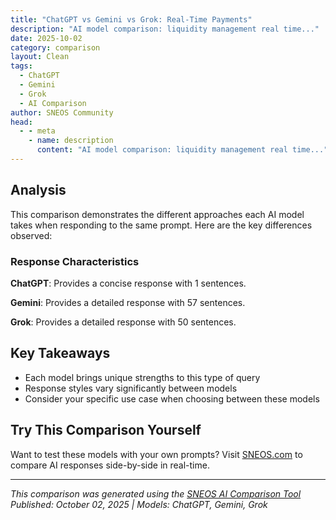 ```yaml
---
title: "ChatGPT vs Gemini vs Grok: Real-Time Payments"
description: "AI model comparison: liquidity management real time..."
date: 2025-10-02
category: comparison
layout: Clean
tags:
  - ChatGPT
  - Gemini
  - Grok
  - AI Comparison
author: SNEOS Community
head:
  - - meta
    - name: description
      content: "AI model comparison: liquidity management real time..."
---
```


<ChatComparison
  title="ChatGPT vs Gemini vs Grok: Real-Time Payments"
  prompt="liquidity management real time"
  :responses='{
    "ChatGPT": "Error calling OpenAI API.",
    "Gemini": "Liquidity management in real-time is the process of continuously monitoring, analyzing, and optimizing a company\u0027s cash flow and liquid assets as they happen, or near to real-time. It\u0027s about making informed decisions quickly based on the most up-to-date information. This is a significant shift from traditional, often retrospective, liquidity management processes.\n\nHere\u0027s a breakdown of what it involves:\n\n**Key Elements of Real-Time Liquidity Management:**\n\n*   **Real-Time Data:** Access to immediate and accurate data feeds from various sources is the foundation. This includes:\n    *   **Bank accounts:** Balances and transaction details.\n    *   **Trading platforms:** Positions, trades, and margin requirements.\n    *   **Payment systems:** Incoming and outgoing payments.\n    *   **Treasury Management Systems (TMS):** Overall view of positions, forecasts, and transactions.\n    *   **ERP systems:** Data on payables, receivables, sales, and other key financial metrics.\n    *   **Market data:** Interest rates, FX rates, and other relevant market indicators.\n\n*   **Advanced Analytics:** Using sophisticated tools and algorithms to process the data and generate actionable insights. This includes:\n    *   **Cash flow forecasting:** Predicting future cash inflows and outflows based on real-time data and historical trends.  Machine learning is increasingly used for more accurate predictions.\n    *   **Liquidity stress testing:** Simulating various scenarios to assess the impact on liquidity and identify potential vulnerabilities.\n    *   **Early warning indicators:** Identifying potential liquidity problems before they escalate.\n    *   **Optimization algorithms:** Recommending actions to improve liquidity, such as borrowing, investing, or adjusting payment terms.\n\n*   **Automated Workflows:** Automating tasks such as cash concentration, sweeping, and short-term investment decisions to improve efficiency and reduce manual errors.\n\n*   **Integrated Systems:** Connecting all relevant systems (TMS, ERP, banking platforms, etc.) to create a seamless flow of information. API integration is crucial.\n\n*   **Dashboards and Reporting:** Providing real-time visibility into key liquidity metrics and trends through customized dashboards and reports.\n\n*   **Alerts and Notifications:** Triggering alerts when certain thresholds are breached, such as low cash balances or unexpected market movements.\n\n*   **Dynamic Scenario Planning:**  The ability to rapidly model and assess the impact of unforeseen events on the organization\u0027s liquidity position.  This requires flexible scenario tools.\n\n**Benefits of Real-Time Liquidity Management:**\n\n*   **Improved Cash Flow Forecasting:** More accurate and timely forecasts allow for better decision-making and resource allocation.\n*   **Reduced Borrowing Costs:** Optimize cash positions to minimize the need for external financing and potentially generate higher returns on excess cash.\n*   **Enhanced Investment Returns:** Identify and seize short-term investment opportunities more quickly.\n*   **Stronger Risk Management:** Proactively identify and mitigate liquidity risks.\n*   **Increased Operational Efficiency:** Automate tasks and reduce manual processes.\n*   **Better Decision-Making:** Gain a clearer picture of your cash position and make more informed decisions.\n*   **Improved Compliance:** Meet regulatory requirements related to liquidity management.\n*   **Better Management of FX Exposure:**  Reacting to fluctuations in the FX market in real time.\n*   **Greater Agility:** Respond quickly to changing market conditions and unexpected events.\n\n**Challenges of Real-Time Liquidity Management:**\n\n*   **Data Integration Complexity:** Integrating data from multiple systems can be challenging, especially when systems are not compatible.\n*   **Data Quality:** Ensuring the accuracy and reliability of data is critical.\n*   **Technology Costs:** Implementing and maintaining the necessary technology can be expensive.\n*   **Skills Gap:** Requires skilled professionals with expertise in finance, technology, and data analysis.\n*   **Security Concerns:** Protecting sensitive financial data is paramount.\n*   **Organizational Change Management:** Requires a shift in mindset and processes.\n\n**Examples of Real-Time Liquidity Management in Action:**\n\n*   **A global retailer:**  Using real-time data from point-of-sale systems and bank accounts to optimize cash concentration and minimize borrowing costs.\n*   **A manufacturing company:** Monitoring inventory levels and sales forecasts in real-time to predict future cash flows and adjust production schedules.\n*   **A financial institution:** Using real-time market data and transaction data to manage liquidity risk and optimize trading strategies.\n\n**Technologies Used:**\n\n*   **Cloud computing:**  Provides scalable and cost-effective infrastructure.\n*   **APIs (Application Programming Interfaces):**  Enable seamless data exchange between systems.\n*   **Big data analytics:**  Processes large volumes of data to identify patterns and insights.\n*   **Machine learning:**  Improves the accuracy of cash flow forecasts and other models.\n*   **Blockchain:**  Offers potential for secure and transparent payments.\n*   **Treasury Management Systems (TMS):**  Centralized platform for managing cash, investments, and debt.\n\n**Industry-Specific Considerations:**\n\nThe specific requirements for real-time liquidity management vary depending on the industry. For example:\n\n*   **Financial Institutions:**  Highly regulated and subject to strict liquidity requirements. Real-time liquidity management is essential for compliance and risk management.\n*   **Retail:**  Large volumes of daily transactions require sophisticated cash management processes.\n*   **Manufacturing:**  Long production cycles and complex supply chains make cash flow forecasting more challenging.\n*   **Technology:**  Fast-paced innovation and rapid growth require agile liquidity management strategies.\n\n**In summary, real-time liquidity management is becoming increasingly important in today\u0027s volatile and interconnected global economy. It empowers organizations to make faster, more informed decisions, improve efficiency, reduce risk, and enhance profitability. While there are challenges to overcome, the benefits of real-time liquidity management are significant and can provide a competitive advantage.**\n",
    "Grok": "Liquidity management in real time refers to the continuous monitoring, analysis, and management of an organization\u0027s cash flow and financial resources to ensure there is enough liquidity to meet short-term obligations while optimizing the use of available funds. It is a critical aspect of financial management for businesses, banks, and financial institutions, as insufficient liquidity can lead to operational disruptions, while excess liquidity may indicate inefficient use of capital.\n\nReal-time liquidity management leverages technology, data analytics, and automation to provide up-to-the-minute visibility into cash positions, forecasted cash flows, and potential risks. Below are key aspects and steps involved in real-time liquidity management:\n\n### 1. **Importance of Real-Time Liquidity Management**\n   - **Immediate Decision-Making**: Real-time data allows treasurers and financial managers to make informed decisions quickly, especially in volatile markets.\n   - **Risk Mitigation**: Helps identify and address liquidity shortfalls or surpluses before they become critical.\n   - **Cost Efficiency**: Reduces the need for emergency funding (which can be expensive) and minimizes idle cash, optimizing returns.\n   - **Regulatory Compliance**: Ensures adherence to regulations by maintaining adequate liquidity buffers in real time (e.g., Basel III requirements for banks).\n\n### 2. **Key Components of Real-Time Liquidity Management**\n   - **Cash Flow Visibility**: Continuously updated information on cash inflows and outflows across bank accounts, geographies, and business units.\n   - **Forecasting**: Using AI and data analytics to predict short-term cash needs based on historical data, market trends, and operational activities.\n   - **Liquidity Pools**: Centralizing cash reserves to optimize availability and reduce costs associated with holding cash in multiple locations.\n   - **Stress Testing**: Simulating different scenarios (e.g., market disruptions or delayed payments) to assess liquidity risks in real time.\n   - **Payment and Receivables Monitoring**: Tracking incoming and outgoing payments to ensure liquidity is maintained.\n\n### 3. **Technologies Enabling Real-Time Liquidity Management**\n   - **Treasury Management Systems (TMS)**: Software platforms that provide real-time dashboards for cash positions, forecasts, and risk analysis.\n   - **Application Programming Interfaces (APIs)**: Enable integration with banks and payment systems for instant data updates on transactions and balances.\n   - **Cloud-Based Solutions**: Allow access to liquidity data anytime, anywhere, with real-time updates.\n   - **Artificial Intelligence (AI) and Machine Learning (ML)**: Enhance cash flow forecasting accuracy by analyzing patterns and external factors.\n   - **Blockchain**: Provides transparency and real-time settlement of transactions, reducing delays in cash movements.\n\n### 4. **Steps for Implementing Real-Time Liquidity Management**\n   - **Centralize Data**: Integrate data from all financial systems, bank accounts, and subsidiaries to create a unified view of liquidity.\n   - **Adopt Technology**: Invest in TMS or other tools that provide real-time analytics and reporting.\n   - **Set Policies**: Establish clear liquidity thresholds and policies for cash reserves, investments, and emergency funding.\n   - **Automate Processes**: Automate cash sweeping, payments, and reconciliations to reduce manual errors and delays.\n   - **Monitor and Adjust**: Continuously track liquidity metrics and adjust strategies based on market conditions or business needs.\n\n### 5. **Challenges in Real-Time Liquidity Management**\n   - **Data Accuracy**: Requires high-quality, accurate data from multiple sources, which can be difficult to aggregate in real time.\n   - **Technology Costs**: Implementing and maintaining advanced systems can be expensive.\n   - **Regulatory Complexity**: Compliance with varying regulations across jurisdictions can complicate liquidity management.\n   - **Global Operations**: Managing liquidity in multiple currencies and time zones adds operational complexity.\n   - **Cybersecurity Risks**: Real-time systems are vulnerable to cyber threats, requiring robust security measures.\n\n### 6. **Benefits of Real-Time Liquidity Management**\n   - Improved cash utilization and reduced borrowing costs.\n   - Enhanced ability to seize investment opportunities with available funds.\n   - Better preparedness for unexpected financial needs or market shocks.\n   - Increased confidence from stakeholders due to strong financial health.\n\n### 7. **Examples in Practice**\n   - **Banks**: Use real-time liquidity management to comply with intraday liquidity requirements under Basel III, ensuring they can meet payment obligations throughout the day.\n   - **Corporations**: Multinational companies use TMS to manage cash across different regions, ensuring subsidiaries have access to funds when needed without holding excessive idle cash.\n   - **Fintechs**: Payment processors and digital wallets use real-time liquidity tools to manage high transaction volumes and ensure seamless operations.\n\nIn summary, real-time liquidity management is a dynamic and technology-driven process that helps organizations maintain financial stability and agility. By adopting the right tools and strategies, businesses can effectively balance liquidity needs, minimize risks, and optimize financial performance in a fast-paced environment. If you\u0027re looking to apply this in a specific context (e.g., banking, corporate treasury, or fintech), feel free to provide more details for a tailored response!"
  }'
  published-date="10:48"
/>

## Analysis

This comparison demonstrates the different approaches each AI model takes when responding to the same prompt. Here are the key differences observed:

### Response Characteristics

**ChatGPT**: Provides a concise response with 1 sentences. 

**Gemini**: Provides a detailed response with 57 sentences. 

**Grok**: Provides a detailed response with 50 sentences. 

## Key Takeaways

- Each model brings unique strengths to this type of query
- Response styles vary significantly between models
- Consider your specific use case when choosing between these models

## Try This Comparison Yourself

Want to test these models with your own prompts? Visit [SNEOS.com](https://sneos.com) to compare AI responses side-by-side in real-time.

---

*This comparison was generated using the [SNEOS AI Comparison Tool](https://sneos.com)*
*Published: October 02, 2025 | Models: ChatGPT, Gemini, Grok*
